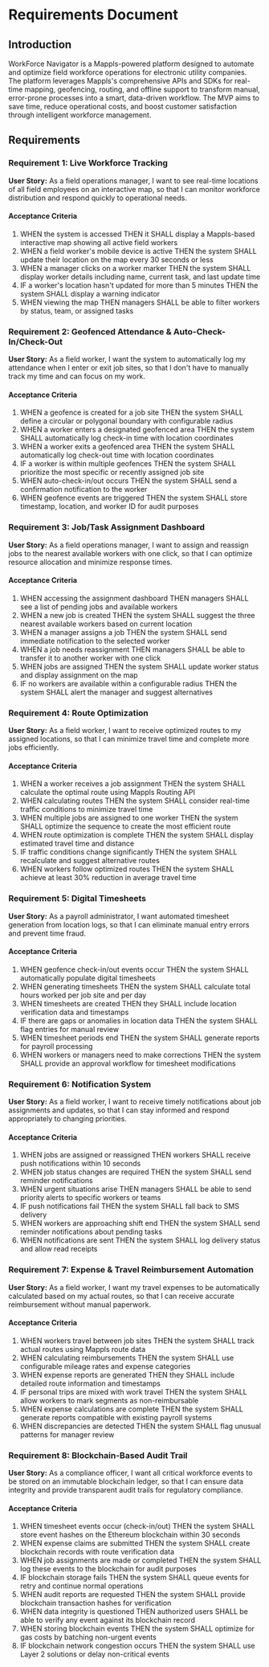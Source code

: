 # Requirements Document

## Introduction

WorkForce Navigator is a Mappls-powered platform designed to automate and optimize field workforce operations for electronic utility companies. The platform leverages Mappls's comprehensive APIs and SDKs for real-time mapping, geofencing, routing, and offline support to transform manual, error-prone processes into a smart, data-driven workflow. The MVP aims to save time, reduce operational costs, and boost customer satisfaction through intelligent workforce management.

## Requirements

### Requirement 1: Live Workforce Tracking

**User Story:** As a field operations manager, I want to see real-time locations of all field employees on an interactive map, so that I can monitor workforce distribution and respond quickly to operational needs.

#### Acceptance Criteria

1. WHEN the system is accessed THEN it SHALL display a Mappls-based interactive map showing all active field workers
2. WHEN a field worker's mobile device is active THEN the system SHALL update their location on the map every 30 seconds or less
3. WHEN a manager clicks on a worker marker THEN the system SHALL display worker details including name, current task, and last update time
4. IF a worker's location hasn't updated for more than 5 minutes THEN the system SHALL display a warning indicator
5. WHEN viewing the map THEN managers SHALL be able to filter workers by status, team, or assigned tasks

### Requirement 2: Geofenced Attendance & Auto-Check-In/Check-Out

**User Story:** As a field worker, I want the system to automatically log my attendance when I enter or exit job sites, so that I don't have to manually track my time and can focus on my work.

#### Acceptance Criteria

1. WHEN a geofence is created for a job site THEN the system SHALL define a circular or polygonal boundary with configurable radius
2. WHEN a worker enters a designated geofenced area THEN the system SHALL automatically log check-in time with location coordinates
3. WHEN a worker exits a geofenced area THEN the system SHALL automatically log check-out time with location coordinates
4. IF a worker is within multiple geofences THEN the system SHALL prioritize the most specific or recently assigned job site
5. WHEN auto-check-in/out occurs THEN the system SHALL send a confirmation notification to the worker
6. WHEN geofence events are triggered THEN the system SHALL store timestamp, location, and worker ID for audit purposes

### Requirement 3: Job/Task Assignment Dashboard

**User Story:** As a field operations manager, I want to assign and reassign jobs to the nearest available workers with one click, so that I can optimize resource allocation and minimize response times.

#### Acceptance Criteria

1. WHEN accessing the assignment dashboard THEN managers SHALL see a list of pending jobs and available workers
2. WHEN a new job is created THEN the system SHALL suggest the three nearest available workers based on current location
3. WHEN a manager assigns a job THEN the system SHALL send immediate notification to the selected worker
4. WHEN a job needs reassignment THEN managers SHALL be able to transfer it to another worker with one click
5. WHEN jobs are assigned THEN the system SHALL update worker status and display assignment on the map
6. IF no workers are available within a configurable radius THEN the system SHALL alert the manager and suggest alternatives

### Requirement 4: Route Optimization

**User Story:** As a field worker, I want to receive optimized routes to my assigned locations, so that I can minimize travel time and complete more jobs efficiently.

#### Acceptance Criteria

1. WHEN a worker receives a job assignment THEN the system SHALL calculate the optimal route using Mappls Routing API
2. WHEN calculating routes THEN the system SHALL consider real-time traffic conditions to minimize travel time
3. WHEN multiple jobs are assigned to one worker THEN the system SHALL optimize the sequence to create the most efficient route
4. WHEN route optimization is complete THEN the system SHALL display estimated travel time and distance
5. IF traffic conditions change significantly THEN the system SHALL recalculate and suggest alternative routes
6. WHEN workers follow optimized routes THEN the system SHALL achieve at least 30% reduction in average travel time

### Requirement 5: Digital Timesheets

**User Story:** As a payroll administrator, I want automated timesheet generation from location logs, so that I can eliminate manual entry errors and prevent time fraud.

#### Acceptance Criteria

1. WHEN geofence check-in/out events occur THEN the system SHALL automatically populate digital timesheets
2. WHEN generating timesheets THEN the system SHALL calculate total hours worked per job site and per day
3. WHEN timesheets are created THEN they SHALL include location verification data and timestamps
4. IF there are gaps or anomalies in location data THEN the system SHALL flag entries for manual review
5. WHEN timesheet periods end THEN the system SHALL generate reports for payroll processing
6. WHEN workers or managers need to make corrections THEN the system SHALL provide an approval workflow for timesheet modifications

### Requirement 6: Notification System

**User Story:** As a field worker, I want to receive timely notifications about job assignments and updates, so that I can stay informed and respond appropriately to changing priorities.

#### Acceptance Criteria

1. WHEN jobs are assigned or reassigned THEN workers SHALL receive push notifications within 10 seconds
2. WHEN job status changes are required THEN the system SHALL send reminder notifications
3. WHEN urgent situations arise THEN managers SHALL be able to send priority alerts to specific workers or teams
4. IF push notifications fail THEN the system SHALL fall back to SMS delivery
5. WHEN workers are approaching shift end THEN the system SHALL send reminder notifications about pending tasks
6. WHEN notifications are sent THEN the system SHALL log delivery status and allow read receipts

### Requirement 7: Expense & Travel Reimbursement Automation

**User Story:** As a field worker, I want my travel expenses to be automatically calculated based on my actual routes, so that I can receive accurate reimbursement without manual paperwork.

#### Acceptance Criteria

1. WHEN workers travel between job sites THEN the system SHALL track actual routes using Mappls route data
2. WHEN calculating reimbursements THEN the system SHALL use configurable mileage rates and expense categories
3. WHEN expense reports are generated THEN they SHALL include detailed route information and timestamps
4. IF personal trips are mixed with work travel THEN the system SHALL allow workers to mark segments as non-reimbursable
5. WHEN expense calculations are complete THEN the system SHALL generate reports compatible with existing payroll systems
6. WHEN discrepancies are detected THEN the system SHALL flag unusual patterns for manager review

### Requirement 8: Blockchain-Based Audit Trail

**User Story:** As a compliance officer, I want all critical workforce events to be stored on an immutable blockchain ledger, so that I can ensure data integrity and provide transparent audit trails for regulatory compliance.

#### Acceptance Criteria

1. WHEN timesheet events occur (check-in/out) THEN the system SHALL store event hashes on the Ethereum blockchain within 30 seconds
2. WHEN expense claims are submitted THEN the system SHALL create blockchain records with route verification data
3. WHEN job assignments are made or completed THEN the system SHALL log these events to the blockchain for audit purposes
4. IF blockchain storage fails THEN the system SHALL queue events for retry and continue normal operations
5. WHEN audit reports are requested THEN the system SHALL provide blockchain transaction hashes for verification
6. WHEN data integrity is questioned THEN authorized users SHALL be able to verify any event against its blockchain record
7. WHEN storing blockchain events THEN the system SHALL optimize for gas costs by batching non-urgent events
8. IF blockchain network congestion occurs THEN the system SHALL use Layer 2 solutions or delay non-critical events
